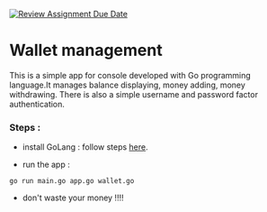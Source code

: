 [![Review Assignment Due Date](https://classroom.github.com/assets/deadline-readme-button-24ddc0f5d75046c5622901739e7c5dd533143b0c8e959d652212380cedb1ea36.svg)](https://classroom.github.com/a/hy8NMZUz)

# Wallet management

This is a simple app for console developed with Go programming language.It manages balance displaying, money adding, money withdrawing. There is also a simple username and password factor authentication.

### Steps : 

- install GoLang : follow steps [here](https://go.dev/doc/install).

-  run the app : 

```
go run main.go app.go wallet.go
```

- don't waste your money !!!!